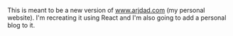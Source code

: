 This is meant to be a new version of www.arjdad.com (my personal website). I'm recreating it using React and I'm also going to add a personal blog to it.
